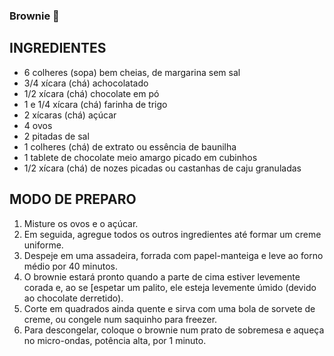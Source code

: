 ### Brownie :cake:

## INGREDIENTES

- 6 colheres (sopa) bem cheias, de margarina sem sal
- 3/4 xícara (chá) achocolatado
- 1/2 xícara (chá) chocolate em pó
- 1 e 1/4 xícara (chá) farinha de trigo
- 2 xícaras (chá) açúcar
- 4 ovos
- 2 pitadas de sal
- 1 colheres (chá) de extrato ou essência de baunilha
- 1 tablete de chocolate meio amargo picado em cubinhos
- 1/2 xícara (chá) de nozes picadas ou castanhas de caju granuladas

## MODO DE PREPARO

1. Misture os ovos e o açúcar.
2. Em seguida, agregue todos os outros ingredientes até formar um creme uniforme.
3. Despeje em uma assadeira, forrada com papel-manteiga e leve ao forno médio por 40 minutos.
4. O brownie estará pronto quando a parte de cima estiver levemente corada e, ao se [espetar um palito, ele esteja levemente úmido (devido ao chocolate derretido).
5. Corte em quadrados ainda quente e sirva com uma bola de sorvete de creme, ou congele num saquinho para freezer.
6. Para descongelar, coloque o brownie num prato de sobremesa e aqueça no micro-ondas, potência alta, por 1 minuto.
